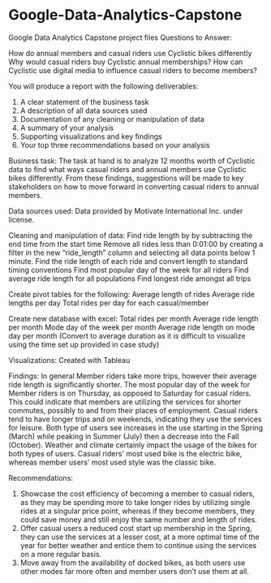 # Google-Data-Analytics-Capstone
Google Data Analytics Capstone project files
Questions to Answer:

How do annual members and casual riders use Cyclistic bikes differently
Why would casual riders buy Cyclistic annual memberships?
How can Cyclistic use digital media to influence casual riders to become members?


You will produce a report with the following deliverables: 


1. A clear statement of the business task 
2. A description of all data sources used 
3. Documentation of any cleaning or manipulation of data 
4. A summary of your analysis 
5. Supporting visualizations and key findings 
6. Your top three recommendations based on your analysis

Business task:
The task at hand is to analyze 12 months worth of Cyclistic data to find what ways casual riders and annual members use Cyclistic bikes differently. From these findings, suggestions will be made to key stakeholders on how to move forward in converting casual riders to annual members.

Data sources used:
Data provided by Motivate International Inc. under license.

Cleaning and manipulation of data:
Find ride length by by subtracting the end time from the start time
Remove all rides less than 0:01:00 by creating a filter in the new “ride_length” column and selecting all data points below 1 minute.
Find the ride length of each ride and convert length to standard timing conventions
Find most popular day of the week for all riders
Find average ride length for all populations
Find longest ride amongst all trips

Create pivot tables for the following:
Average length of rides
Average ride lengths per day
Total rides per day for each casual/member

Create new database with excel:
Total rides per month
Average ride length per month
Mode day of the week per month
Average ride length on mode day per month (Convert to average duration as it is difficult to visualize using the time set up provided in case study)

Visualizations: Created with Tableau

Findings:
In general Member riders take more trips, however their average ride length is significantly shorter. The most popular day of the week for Member riders is on Thursday, as opposed to Saturday for casual riders. This could indicate that members are utilizing the services for shorter commutes, possibly to and from their places of employment. Casual riders tend to have longer trips and on weekends, indicating they use the services for leisure. Both type of users see increases in the use starting in the Spring (March) while peaking in Summer (July) then a decrease into the Fall (October). Weather and climate certainly impact the usage of the bikes for both types of users. Casual riders' most used bike is the electric bike, whereas member users' most used style was the classic bike.

Recommendations:
1. Showcase the cost efficiency of becoming a member to casual riders, as they may be spending more to take longer rides by utilizing single rides at a singular price point, whereas if they become members, they could save money and still enjoy the same number and length of rides.
2. Offer casual users a reduced cost start up membership in the Spring, they can use the services at a lesser cost, at a more optimal time of the year for better weather and entice them to continue using the services on a more regular basis.
3. Move away from the availability of docked bikes, as both users use other modes far more often and member users don’t use them at all. 
